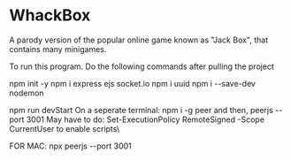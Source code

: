 # WhackBox
A parody version of the popular online game known as "Jack Box", that contains many minigames.

To run this program. Do the following commands after pulling the project

npm init -y npm i express ejs socket.io npm i uuid npm i --save-dev nodemon

npm run devStart On a seperate terminal: npm i -g peer and then, peerjs --port 3001
May have to do: Set-ExecutionPolicy RemoteSigned -Scope CurrentUser to enable scripts\

FOR MAC: npx peerjs --port 3001

